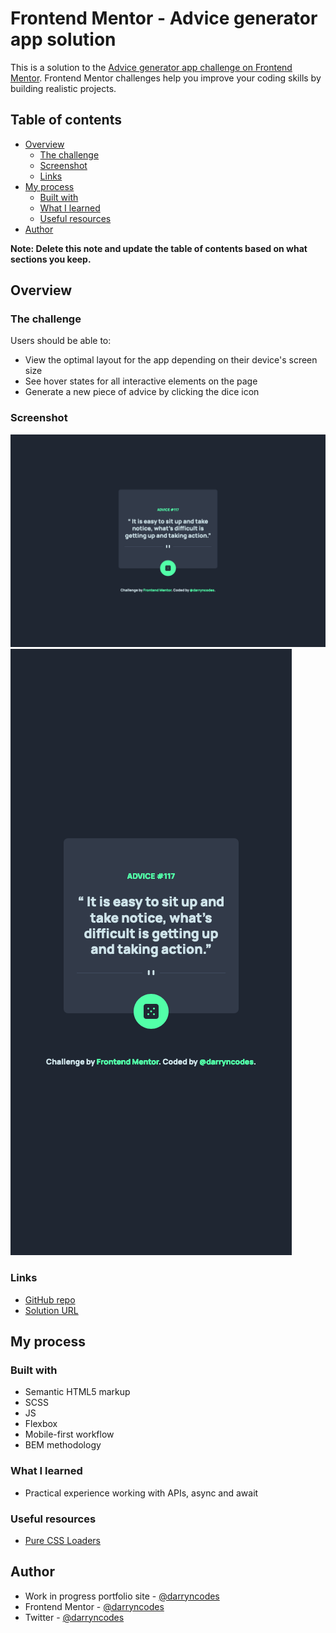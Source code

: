 # Frontend Mentor - Advice generator app solution

This is a solution to the [Advice generator app challenge on Frontend Mentor](https://www.frontendmentor.io/challenges/advice-generator-app-QdUG-13db). Frontend Mentor challenges help you improve your coding skills by building realistic projects.

## Table of contents

- [Overview](#overview)
  - [The challenge](#the-challenge)
  - [Screenshot](#screenshot)
  - [Links](#links)
- [My process](#my-process)
  - [Built with](#built-with)
  - [What I learned](#what-i-learned)
  - [Useful resources](#useful-resources)
- [Author](#author)

**Note: Delete this note and update the table of contents based on what sections you keep.**

## Overview

### The challenge

Users should be able to:

- View the optimal layout for the app depending on their device's screen size
- See hover states for all interactive elements on the page
- Generate a new piece of advice by clicking the dice icon

### Screenshot

![](./desktop-screenshot.png)
![](./mobile-screenshot.png)

### Links

- [GitHub repo](https://github.com/darryncodes/advice-generator-app)
- [Solution URL](https://darryncodes.github.io/advice-generator-app/)

## My process

### Built with

- Semantic HTML5 markup
- SCSS
- JS
- Flexbox
- Mobile-first workflow
- BEM methodology

### What I learned

- Practical experience working with APIs, async and await

### Useful resources

- [Pure CSS Loaders](https://loading.io/css/)

## Author

- Work in progress portfolio site - [@darryncodes](https://www.darryncodes.co.uk/)
- Frontend Mentor - [@darryncodes](https://www.frontendmentor.io/profile/darryncodes)
- Twitter - [@darryncodes](https://twitter.com/darryncodes)
